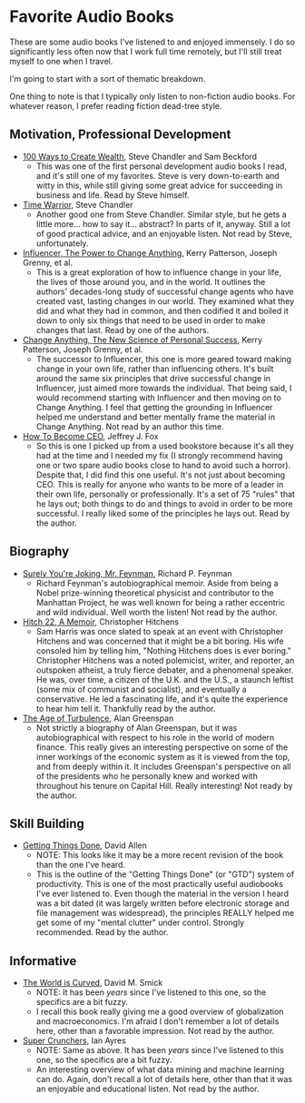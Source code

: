 # Favorite Audio Books

These are some audio books I've listened to and enjoyed immensely.  I do so significantly less often now
that I work full time remotely, but I'll still treat myself to one when I travel.

I'm going to start with a sort of thematic breakdown.

One thing to note is that I typically only listen to non-fiction audio books.  For whatever reason, I
prefer reading fiction dead-tree style.

## Motivation, Professional Development

- [100 Ways to Create Wealth](https://www.amazon.com/Ways-Create-Wealth-Steve-Chandler/dp/1931741786), Steve Chandler and Sam Beckford
  - This was one of the first personal development audio books I read, and it's still one of my
    favorites.  Steve is very down-to-earth and witty in this, while still giving some great advice
    for succeeding in business and life.  Read by Steve himself.
- [Time Warrior](https://www.amazon.com/Time-Warrior-procrastination-people-pleasing-over-commitment/dp/1600250378), Steve Chandler
  - Another good one from Steve Chandler.  Similar style, but he gets a little more... how to say
    it... abstract?  In parts of it, anyway.  Still a lot of good practical advice, and an enjoyable
    listen.  Not read by Steve, unfortunately.
- [Influencer, The Power to Change Anything](https://www.amazon.com/Influencer-Science-Leading-Change-Second/dp/0071808868), Kerry Patterson, Joseph Grenny, et al.
  - This is a great exploration of how to influence change in your life, the lives of those around
    you, and in the world.  It outlines the authors' decades-long study of successful change agents
    who have created vast, lasting changes in our world.  They examined what they did and what they
    had in common, and then codified it and boiled it down to only six things that need to be used
    in order to make changes that last.  Read by one of the authors.
- [Change Anything, The New Science of Personal Success](https://www.amazon.com/Change-Anything-Science-Personal-Success/dp/0446573906), Kerry Patterson, Joseph Grenny, et al.
  - The successor to Influencer, this one is more geared toward making change in your own life,
    rather than influencing others.  It's built around the same six principles that drive successful
    change in Influencer, just aimed more towards the individual.  That being said, I would
    recommend starting with Influencer and then moving on to Change Anything.  I feel that getting
    the grounding in Influencer helped me understand and better mentally frame the material in
    Change Anything.  Not read by an author this time.
- [How To Become CEO](https://www.amazon.com/How-Become-CEO-Rising-Organization/dp/0786864370), Jeffrey J. Fox
  - So this is one I picked up from a used bookstore because it's all they had at the time and I
    needed my fix (I strongly recommend having one or two spare audio books close to hand to avoid
    such a horror).  Despite that, I did find this one useful.  It's not just about becoming CEO.
    This is really for anyone who wants to be more of a leader in their own life, personally or
    professionally.  It's a set of 75 "rules" that he lays out; both things to do and things to
    avoid in order to be more successful.  I really liked some of the principles he lays out.  Read
    by the author.

## Biography

- [Surely You're Joking, Mr. Feynman](https://www.amazon.com/Surely-Youre-Joking-Mr-Feynman/dp/0393355624), Richard P. Feynman
  - Richard Feynman's autobiographical memoir.  Aside from being a Nobel prize-winning theoretical
    physicist and contributor to the Manhattan Project, he was well known for being a rather
    eccentric and wild individual.  Well worth the listen!  Not read by the author.
- [Hitch 22, A Memoir](https://www.amazon.com/Hitch-22-Memoir-Christopher-Hitchens/dp/044654034X), Christopher Hitchens
  - Sam Harris was once slated to speak at an event with Christopher Hitchens and was concerned that
    it might be a bit boring.  His wife consoled him by telling him, "Nothing Hitchens does is ever
    boring."  Christopher Hitchens was a noted polemicist, writer, and reporter, an outspoken
    atheist, a truly fierce debater, and a phenomenal speaker.  He was, over time, a citizen of the
    U.K. and the U.S., a staunch leftist (some mix of communist and socialist), and eventually a
    conservative.  He led a fascinating life, and it's quite the experience to hear him tell it.
    Thankfully read by the author.
- [The Age of Turbulence](https://www.amazon.com/Age-Turbulence-Adventures-New-World/dp/0143114166), Alan Greenspan
  - Not strictly a biography of Alan Greenspan, but it was autobiographical with respect to his role
    in the world of modern finance.  This really gives an interesting perspective on some of the
    inner workings of the economic system as it is viewed from the top, and from deeply within it.
    It includes Greenspan's perspective on all of the presidents who he personally knew and worked
    with throughout his tenure on Capital Hill.  Really interesting!  Not ready by the author.

## Skill Building

- [Getting Things Done](https://www.amazon.com/Getting-Things-Done-Stress-Free-Productivity/dp/0143126563), David Allen
  - NOTE: This looks like it may be a more recent revision of the book than the one I've heard.
  - This is the outline of the "Getting Things Done" (or "GTD") system of productivity.  This is one
    of the most practically useful audiobooks I've ever listened to.  Even though the material in
    the version I heard was a bit dated (it was largely written before electronic storage and file
    management was widespread), the principles REALLY helped me get some of my "mental clutter"
    under control.  Strongly recommended.  Read by the author.

## Informative

- [The World is Curved](https://www.amazon.com/World-Curved-Hidden-Dangers-Economy/dp/1591842182), David M. Smick
  - NOTE: It has been *years* since I've listened to this one, so the specifics are a bit fuzzy.
  - I recall this book really giving me a good overview of globalization and macroeconomics.  I'm
    afraid I don't remember a lot of details here, other than a favorable impression.  Not read by
    the author.
- [Super Crunchers](https://www.amazon.com/Super-Crunchers-Thinking-Numbers-Smart/dp/0553384732), Ian Ayres
  - NOTE: Same as above.  It has been *years* since I've listened to this one, so the specifics
    are a bit fuzzy.
  - An interesting overview of what data mining and machine learning can do.  Again, don't recall a
    lot of details here, other than that it was an enjoyable and educational listen.  Not read by
    the author.

